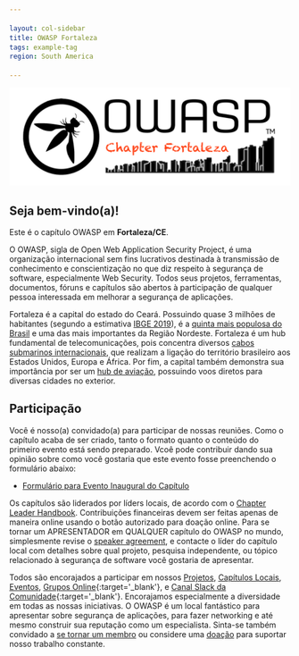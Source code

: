 ```yaml
---

layout: col-sidebar
title: OWASP Fortaleza
tags: example-tag
region: South America

---
```


![Fortaleza, CE](assets/images/Logo_OWASP_Fortaleza.png)

## Seja bem-vindo(a)!
Este é o capítulo OWASP em **Fortaleza/CE**.

O OWASP, sigla de Open Web Application Security Project, é uma organização internacional sem fins lucrativos destinada à transmissão de conhecimento e conscientização no que diz respeito à segurança de software, especialmente Web Security. Todos seus projetos, ferramentas, documentos, fóruns e capítulos são abertos à participação de qualquer pessoa interessada em melhorar a segurança de aplicações.

Fortaleza é a capital do estado do Ceará. Possuindo quase 3 milhões de habitantes (segundo a estimativa [IBGE 2019](https://cidades.ibge.gov.br/brasil/ce/fortaleza/panorama)), é a [quinta mais populosa do Brasil](https://agenciadenoticias.ibge.gov.br/agencia-sala-de-imprensa/2013-agencia-de-noticias/releases/25278-ibge-divulga-as-estimativas-da-populacao-dos-municipios-para-2019) e uma das mais importantes da Região Nordeste. Fortaleza é um hub fundamental de telecomunicações, pois concentra diversos [cabos submarinos internacionais](https://www.submarinecablemap.com/#/landing-point/fortaleza-brazil), que realizam a ligação do território brasileiro aos Estados Unidos, Europa e África. Por fim, a capital também demonstra sua importância por ser um [hub de aviação](https://www.ceara.gov.br/2019/07/25/governo-do-ceara-reunira-setores-do-turismo-em-evento-sobre-o-hub-aereo/), possuindo voos diretos para diversas cidades no exterior.

## Participação
Você é nosso(a) convidado(a) para participar de nossas reuniões. Como o capítulo acaba de ser criado, tanto o formato quanto o conteúdo do primeiro evento está sendo preparado. Vcoê pode contribuir dando sua opinião sobre como você gostaria que este evento fosse preenchendo o formulário abaixo:

* [Formulário para Evento Inaugural do Capítulo](https://forms.gle/FUR6VmT3mtDZbrqq9)

Os capítulos são liderados por líders locais, de acordo com o [Chapter Leader Handbook](/www-policy/rules-of-procedure/chapter-handbook). Contribuições financeiras devem ser feitas apenas de maneira online usando o botão autorizado para doação online. Para se tornar um APRESENTADOR em QUALQUER capítulo do OWASP no mundo, simplesmente revise o [speaker agreement](/www-policy/speaker-agreement), e contacte o líder do capítulo local com detalhes sobre qual projeto, pesquisa independente, ou tópico relacionado à segurança de software você gostaria de apresentar.

Todos são encorajados a participar em nossos [Projetos](/projects), [Capítulos Locais](/chapters), [Eventos](/events), [Grupos Online](https://groups.google.com/a/owasp.com/){:target='_blank'}, e [Canal Slack da Comunidade](https://owasp.slack.com/){:target='_blank'}. Encorajamos especialmente a diversidade em todas as nossas iniciativas. O OWASP é um local fantástico para apresentar sobre segurança de aplicações, para fazer networking e até mesmo construir sua reputação como um especialista. Sinta-se também convidado a [se tornar um membro](/membership) ou considere uma [doação](/donate) para suportar nosso trabalho constante.

<!-- Standard Chapter Page Template
This is an example of a Project or Chapter page.
Please change these items to indicate the actual information you wish to present. In addition to this information, the 'front-matter' above the text should be modified to reflect your actual information.  An explanation of each of the front-matter items is below:

{front matter for this file}

```
- layout: This is the layout used by project and chapter pages.  You should leave this value as col-sidebar
- title: This is the title of your project or chapter page, usually the name.  For example, OWASP Zed Attack Proxy or OWASP Baltimore
- tags: This is a space-delimited list of tags you associate with your project or chapter.  If you are using tabs, at least one of these tags should be unique in order to be used in the tabs files (an example tab is included in this repo) 
- region: This is the region you are in according to our data
```

{copy for this file (index.md)}
Replace the text above the commented area with your information in the format below:
```
## Welcome
Include some information here about your chapter

## Participation
The Open Web Application Security Project (OWASP) is a nonprofit foundation that works to improve the security of software. All of our projects ,tools, documents, forums, and chapters are free and open to anyone interested in improving application security. 

Chapters are led by local leaders in accordance with the [Chapter Leader Handbook](/www-policy/rules-of-procedure/chapter-handbook). Financial contributions should only be made online using the authorized online donation button. To be a SPEAKER at ANY OWASP Chapter in the world simply review the [speaker agreement](/www-policy/speaker-agreement) and then contact the local chapter leader with details of what OWASP Project, independent research, or related software security topic you would like to present.

Everyone is welcome and encouraged to participate in our [Projects](/projects), [Local Chapters](/chapters), [Events](/events), [Online Groups](https://groups.google.com/a/owasp.com/){:target='_blank'}, and [Community Slack Channel](https://owasp.slack.com/){:target='_blank'}. We especially encourage diversity in all our initiatives. OWASP is a fantastic place to learn about application security, to network, and even to build your reputation as an expert. We also encourage you to be [become a member](/membership) or consider a [donation](/donate) to support our ongoing work.

## Local News
- Meeting Location
- Everyone is welcome to join us at our chapter meetings.

```
{info.md}

This separate file is where you should place links to your Google Group and Meetup page. It will be automatically rendered in the column sidebar.

{leaders.md}

Another separate file that should simply include each leaders name with mailto link as a list. It will also be automatically rendered in the column sidebar.

-->
